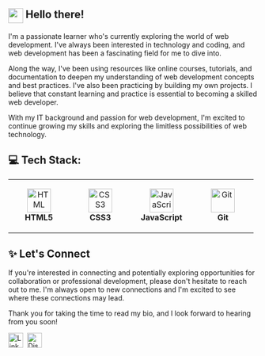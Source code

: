 ## <img src="https://tenor.com/view/quby-high-five-wave-pentol-qubysani-gif-19935273" width="30" align="top"> Hello there!

I'm a passionate learner who's currently exploring the world of web development. I've always been interested in technology and coding, and web development has been a fascinating field for me to dive into.

Along the way, I've been using resources like online courses, tutorials, and documentation to deepen my understanding of web development concepts and best practices. I've also been practicing by building my own projects. I believe that constant learning and practice is essential to becoming a skilled web developer.

With my IT background and passion for web development, I'm excited to continue growing my skills and exploring the limitless possibilities of web technology.

## 💻 Tech Stack:
<table>
  <tr>
    <td align="center" height="108" width="108">
      <img
        src="https://cdn.jsdelivr.net/gh/devicons/devicon/icons/html5/html5-plain.svg"
        width="48"
        height="48"
        alt="HTML"
      />
      <br /><strong>HTML5</strong>
    </td>
    <td align="center" height="108" width="108">
      <img
        src="https://cdn.jsdelivr.net/gh/devicons/devicon/icons/css3/css3-plain.svg"
        width="48"
        height="48"
        alt="CSS3"
      />
      <br /><strong>CSS3</strong>
    </td>
    <td align="center" height="108" width="108">
      <img
        src="https://cdn.jsdelivr.net/gh/devicons/devicon/icons/javascript/javascript-plain.svg"
        width="48"
        height="48"
        alt="JavaScript"
      />
      <br /><strong>JavaScript</strong>
    </td>
    <td align="center" height="108" width="108">
      <img
        src="https://cdn.jsdelivr.net/gh/devicons/devicon/icons/git/git-original.svg"
        width="48"
        height="48"
        alt="Git"
      />
      <br /><strong>Git</strong>
    </td>
  </tr>
</table>

## ✨ Let's Connect

If you're interested in connecting and potentially exploring opportunities for collaboration or professional development, please don't hesitate to reach out to me. I'm always open to new connections and I'm excited to see where these connections may lead.

Thank you for taking the time to read my bio, and I look forward to hearing from you soon!

<p><a href="https://www.linkedin.com/in/shairatorio/"><img align="center" src="https://i.ibb.co/6Jw1g19/linkedin-icon.png" alt="LinkedIn" height="auto" width="30"/></a>&nbsp;
<a href="https://discordapp.com/users/721232692389216328"><img align="center" src="https://i.ibb.co/80bsWC9/discord-icon.png" alt="Discord" height="auto" width="30"/></a>&nbsp;
